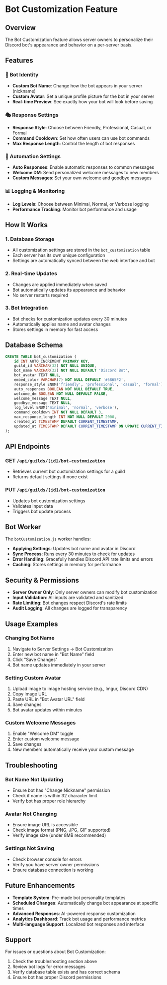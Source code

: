 # Bot Customization Feature

## Overview
The Bot Customization feature allows server owners to personalize their Discord bot's appearance and behavior on a per-server basis.

## Features

### 🎨 **Bot Identity**
- **Custom Bot Name**: Change how the bot appears in your server (nickname)
- **Custom Avatar**: Set a unique profile picture for the bot in your server
- **Real-time Preview**: See exactly how your bot will look before saving

### 🎭 **Response Settings**
- **Response Style**: Choose between Friendly, Professional, Casual, or Formal
- **Command Cooldown**: Set how often users can use bot commands
- **Max Response Length**: Control the length of bot responses

### 🤖 **Automation Settings**
- **Auto Responses**: Enable automatic responses to common messages
- **Welcome DM**: Send personalized welcome messages to new members
- **Custom Messages**: Set your own welcome and goodbye messages

### 📊 **Logging & Monitoring**
- **Log Levels**: Choose between Minimal, Normal, or Verbose logging
- **Performance Tracking**: Monitor bot performance and usage

## How It Works

### 1. **Database Storage**
- All customization settings are stored in the `bot_customization` table
- Each server has its own unique configuration
- Settings are automatically synced between the web interface and bot

### 2. **Real-time Updates**
- Changes are applied immediately when saved
- Bot automatically updates its appearance and behavior
- No server restarts required

### 3. **Bot Integration**
- Bot checks for customization updates every 30 minutes
- Automatically applies name and avatar changes
- Stores settings in memory for fast access

## Database Schema

```sql
CREATE TABLE bot_customization (
    id INT AUTO_INCREMENT PRIMARY KEY,
    guild_id VARCHAR(32) NOT NULL UNIQUE,
    bot_name VARCHAR(32) NOT NULL DEFAULT 'Discord Bot',
    bot_avatar TEXT NULL,
    embed_color VARCHAR(7) NOT NULL DEFAULT '#5865F2',
    response_style ENUM('friendly', 'professional', 'casual', 'formal'),
    auto_responses BOOLEAN NOT NULL DEFAULT TRUE,
    welcome_dm BOOLEAN NOT NULL DEFAULT FALSE,
    welcome_message TEXT NULL,
    goodbye_message TEXT NULL,
    log_level ENUM('minimal', 'normal', 'verbose'),
    command_cooldown INT NOT NULL DEFAULT 3,
    max_response_length INT NOT NULL DEFAULT 2000,
    created_at TIMESTAMP DEFAULT CURRENT_TIMESTAMP,
    updated_at TIMESTAMP DEFAULT CURRENT_TIMESTAMP ON UPDATE CURRENT_TIMESTAMP
);
```

## API Endpoints

### GET `/api/guilds/[id]/bot-customization`
- Retrieves current bot customization settings for a guild
- Returns default settings if none exist

### PUT `/api/guilds/[id]/bot-customization`
- Updates bot customization settings
- Validates input data
- Triggers bot update process

## Bot Worker

The `botCustomization.js` worker handles:
- **Applying Settings**: Updates bot name and avatar in Discord
- **Sync Process**: Runs every 30 minutes to check for updates
- **Error Handling**: Gracefully handles Discord API rate limits and errors
- **Caching**: Stores settings in memory for performance

## Security & Permissions

- **Server Owner Only**: Only server owners can modify bot customization
- **Input Validation**: All inputs are validated and sanitized
- **Rate Limiting**: Bot changes respect Discord's rate limits
- **Audit Logging**: All changes are logged for transparency

## Usage Examples

### Changing Bot Name
1. Navigate to Server Settings → Bot Customization
2. Enter new bot name in "Bot Name" field
3. Click "Save Changes"
4. Bot name updates immediately in your server

### Setting Custom Avatar
1. Upload image to image hosting service (e.g., Imgur, Discord CDN)
2. Copy image URL
3. Paste URL in "Bot Avatar URL" field
4. Save changes
5. Bot avatar updates within minutes

### Custom Welcome Messages
1. Enable "Welcome DM" toggle
2. Enter custom welcome message
3. Save changes
4. New members automatically receive your custom message

## Troubleshooting

### Bot Name Not Updating
- Ensure bot has "Change Nickname" permission
- Check if name is within 32 character limit
- Verify bot has proper role hierarchy

### Avatar Not Changing
- Ensure image URL is accessible
- Check image format (PNG, JPG, GIF supported)
- Verify image size (under 8MB recommended)

### Settings Not Saving
- Check browser console for errors
- Verify you have server owner permissions
- Ensure database connection is working

## Future Enhancements

- **Template System**: Pre-made bot personality templates
- **Scheduled Changes**: Automatically change bot appearance at specific times
- **Advanced Responses**: AI-powered response customization
- **Analytics Dashboard**: Track bot usage and performance metrics
- **Multi-language Support**: Localized bot responses and interface

## Support

For issues or questions about Bot Customization:
1. Check the troubleshooting section above
2. Review bot logs for error messages
3. Verify database table exists and has correct schema
4. Ensure bot has proper Discord permissions

